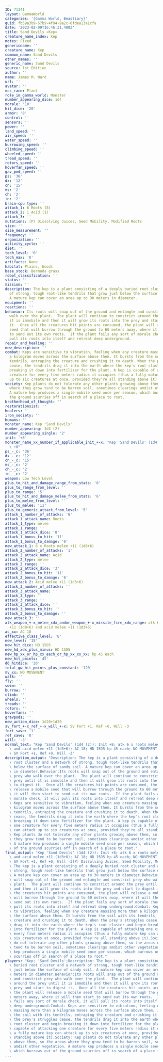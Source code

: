 ```yaml
---
ID: 71341
layout: GammaWorld
categories: '{Gamma World, Beastiary}'
guid: fb59a3b9-67b9-4f84-9a2c-0fdea13a1cfa
date: '2023-02-09T16:46:31.480Z'
title: Sand Devils «Kep»
creature_name_index: Kep
notes: Fixed
genericname: ''
creature_name: Kep
common_name: Sand Devils
other_names: ''
generic_name: Sand Devils
source: 1st Edition
author: ''
name: James M. Ward
url: ''
avatar: ''
mcc_race: Plant
role_in_gamma_world: Monster
number_appearing_dice: 1d4
morale: '10'
hit_dice: '20'
armor: '8'
control: ''
sensors: ''
power: ''
land_speed: ''
air_speed: ''
water_speed: ''
burrowing_speed: ''
climbing_speed: ''
wheeled_speed: ''
tread_speed: ''
rotors_speed: ''
hoverfan_speed: ''
gav_pod_speed: ''
ps: '36'
dx: '12'
cn: '15'
ms: '2'
ch: '2'
in: '2'
brain-cpu type: ''
attack_1: 6 Roots (8)
attack_2: 1 Acid (1)
attack_3: ''
mutations: (P) Dissolving Juices, Seed Mobility, Modified Roots
size: ''
size_measurement: ''
frequency: ''
organization: ''
activity_cycle: ''
diet: ''
tech_level: '0'
tech_max: '0'
artifacts: None
habitat: Plains, Woods
base_stock: Bermuda grass
robot_classification: ''
status: ''
mission: ''
description: The kep is a plant consisting of a deeply buried root cluster and a network
  of strong, tough root-like tendrils that grow just below the surface of sandy soil.
  A mature kep can cover an area up to 30 meters in diameter.
equipment: ''
reactions: ''
behavior: Its roots will snap out of the ground and entangle and constrict prey who
  walk over the plant.  The plant will continue to constrict around the prey until
  it is immobile and then it will grow its roots into the prey and start to digest
  it.  Once all the creatures hit points are consumed, the plant will release a mobile
  seed that will burrow through the ground to 60 meters away, where it will then start
  to send out its own roots.  If the plant fails any sort of morale check, it will
  pull its roots into itself and retreat deep underground.
repair_and_healing: ''
new_description: ''
combat: Keps are sensitive to vibration, feeling when any creature massing more than
  a kilogram moves across the surface above them. It bursts from the soil with its
  tendrils, entraping the creature and crushing it to death. When the prey's struggles
  cease, the tendrils drag it into the earth where the kep's root cluster and begin
  breaking it down into fertilizer for the plant. A kep is capable of attacking one
  creature for every five meters radius it occupies (thus a fully mature kep can attack
  up to six creatures at once, provided they're all standing above it).
society: Kep plants do not tolerate any other plants growing above them, so the areas
  where they grow tend to be barren soil, sometimes clearings amdist other vegetation.
  A mature kep produces a single mobile seed once per season, which burrows out of
  the ground scurries off in search of a place to root.
brotherhood_of_thought: ''
restorationsist: ''
healers: ''
iron_society: ''
humans: ''
monster_name: Kep 'Sand Devils'
number_appearing: 1d4 (2)
number_appearing_single: '2'
init: '+8'
monster_name_xx_number_if_applicable_init_+-x: "Kep 'Sand Devils' (1d4 (2)): Init\
  \ +8"
ps_-_c: '36'
dx_-_c: '12'
cn_-_c: '15'
ms_-_c: '2'
ch_-_c: '2'
in_-_c: '2'
weapon: Low Tech Level
plus_to_hit_and_damage_range_from_stats: '0'
plus_to_range_from_level: ''
plus_to_range: '5'
plus_to_hit_and_damage_melee_from_stats: '6'
plus_to_melee_from_level: ''
plus_to_melee: '11'
plus_to_generic_attack_from_level: '5'
attack_1_number_of_attacks: '6'
attack_1_attack_name: Roots
attack_1_type: melee
attack_1_range: ''
attack_1_attack_dice: '8'
attack_1_bonus_to_hit: '11'
attack_1_bonus_to_damage: '6'
new_attack_1: 6 x Roots melee +11 (1d8+6)
attack_2_number_of_attacks: '1'
attack_2_attack_name: Acid
attack_2_type: melee
attack_2_range: ''
attack_2_attack_dice: '3'
attack_2_bonus_to_hit: '11'
attack_2_bonus_to_damage: '6'
new_attack_2: Acid melee +11 (1d3+6)
attack_3_number_of_attacks: ''
attack_3_attack_name: ''
attack_3_type: ''
attack_3_range: ''
attack_3_attack_dice: ''
attack_3_bonus_to_hit: ''
attack_3_bonus_to_damage: ''
new_attack_3: ''
atk_weapon_+-x_melee_xdx_andor_weapon_+-x_missile_fire_xdx_range: atk 6 x roots melee
  +11 (1d8+6) and acid melee +11 (1d3+6)
ac_xx: AC 18
effective_class_level: '8'
new_level: '15'
new_hit_dice: HD 15D5
new_hd_xdx_plus_minus: HD 15D5
new_hp_xx_or_hp_xx_each_or_hp_xx_xx_xx: hp 45 each
new_hit_points: '45'
d6_hitdice: '20'
total_gw_hit_points_plus_constant: '120'
mv_xx: NO MOVEMENT
walk: ''
fly: ''
swim: ''
burrow: ''
climb: ''
wheels: ''
treads: ''
rotors: ''
hoverfans: ''
gravpods: ''
new_action_dice: 1d20+1d20
sv_fort_+-x_ref_+-x_will_+-x: SV Fort +1, Ref +0, Will -3
fort_save: '1'
ref_save: '0'
will: '-3'
normal_text: "Kep 'Sand Devils' (1d4 (2)): Init +8; atk 6 x roots melee +11 (1d8+6)\
  \ and acid melee +11 (1d3+6); AC 18; HD 15D5 hp 45 each; NO MOVEMENT; 1d20+1d20;\
  \ SV Fort +1, Ref +0, Will -3"
description_output: "Description: The kep is a plant consisting of a deeply buried\
  \ root cluster and a network of strong, tough root-like tendrils that grow just\
  \ below the surface of sandy soil. A mature kep can cover an area up to 30 meters\
  \ in diameter.Behavior:Its roots will snap out of the ground and entangle and constrict\
  \ prey who walk over the plant.  The plant will continue to constrict around the\
  \ prey until it is immobile and then it will grow its roots into the prey and start\
  \ to digest it.  Once all the creatures hit points are consumed, the plant will\
  \ release a mobile seed that will burrow through the ground to 60 meters away, where\
  \ it will then start to send out its own roots.  If the plant fails any sort of\
  \ morale check, it will pull its roots into itself and retreat deep underground.Combat:\
  \ Keps are sensitive to vibration, feeling when any creature massing more than a\
  \ kilogram moves across the surface above them. It bursts from the soil with its\
  \ tendrils, entraping the creature and crushing it to death. When the prey's struggles\
  \ cease, the tendrils drag it into the earth where the kep's root cluster and begin\
  \ breaking it down into fertilizer for the plant. A kep is capable of attacking\
  \ one creature for every five meters radius it occupies (thus a fully mature kep\
  \ can attack up to six creatures at once, provided they're all standing above it).Society:\
  \ Kep plants do not tolerate any other plants growing above them, so the areas where\
  \ they grow tend to be barren soil, sometimes clearings amdist other vegetation.\
  \ A mature kep produces a single mobile seed once per season, which burrows out\
  \ of the ground scurries off in search of a place to root."
final_output: "Kep 'Sand Devils' (1d4 (2)): Init +8; atk 6 x roots melee +11 (1d8+6)\
  \ and acid melee +11 (1d3+6); AC 18; HD 15D5 hp 45 each; NO MOVEMENT; 1d20+1d20;\
  \ SV Fort +1, Ref +0, Will -3(P) Dissolving Juices, Seed Mobility, Modified RootsDescription:\
  \ The kep is a plant consisting of a deeply buried root cluster and a network of\
  \ strong, tough root-like tendrils that grow just below the surface of sandy soil.\
  \ A mature kep can cover an area up to 30 meters in diameter.Behavior:Its roots\
  \ will snap out of the ground and entangle and constrict prey who walk over the\
  \ plant.  The plant will continue to constrict around the prey until it is immobile\
  \ and then it will grow its roots into the prey and start to digest it.  Once all\
  \ the creatures hit points are consumed, the plant will release a mobile seed that\
  \ will burrow through the ground to 60 meters away, where it will then start to\
  \ send out its own roots.  If the plant fails any sort of morale check, it will\
  \ pull its roots into itself and retreat deep underground.Combat: Keps are sensitive\
  \ to vibration, feeling when any creature massing more than a kilogram moves across\
  \ the surface above them. It bursts from the soil with its tendrils, entraping the\
  \ creature and crushing it to death. When the prey's struggles cease, the tendrils\
  \ drag it into the earth where the kep's root cluster and begin breaking it down\
  \ into fertilizer for the plant. A kep is capable of attacking one creature for\
  \ every five meters radius it occupies (thus a fully mature kep can attack up to\
  \ six creatures at once, provided they're all standing above it).Society: Kep plants\
  \ do not tolerate any other plants growing above them, so the areas where they grow\
  \ tend to be barren soil, sometimes clearings amdist other vegetation. A mature\
  \ kep produces a single mobile seed once per season, which burrows out of the ground\
  \ scurries off in search of a place to root."
players: "Kep; 'Sand Devils';Description: The kep is a plant consisting of a deeply\
  \ buried root cluster and a network of strong, tough root-like tendrils that grow\
  \ just below the surface of sandy soil. A mature kep can cover an area up to 30\
  \ meters in diameter.Behavior:Its roots will snap out of the ground and entangle\
  \ and constrict prey who walk over the plant.  The plant will continue to constrict\
  \ around the prey until it is immobile and then it will grow its roots into the\
  \ prey and start to digest it.  Once all the creatures hit points are consumed,\
  \ the plant will release a mobile seed that will burrow through the ground to 60\
  \ meters away, where it will then start to send out its own roots.  If the plant\
  \ fails any sort of morale check, it will pull its roots into itself and retreat\
  \ deep underground.Combat: Keps are sensitive to vibration, feeling when any creature\
  \ massing more than a kilogram moves across the surface above them. It bursts from\
  \ the soil with its tendrils, entraping the creature and crushing it to death. When\
  \ the prey's struggles cease, the tendrils drag it into the earth where the kep's\
  \ root cluster and begin breaking it down into fertilizer for the plant. A kep is\
  \ capable of attacking one creature for every five meters radius it occupies (thus\
  \ a fully mature kep can attack up to six creatures at once, provided they're all\
  \ standing above it).Society: Kep plants do not tolerate any other plants growing\
  \ above them, so the areas where they grow tend to be barren soil, sometimes clearings\
  \ amdist other vegetation. A mature kep produces a single mobile seed once per season,\
  \ which burrows out of the ground scurries off in search of a place to root.|"
...
```

